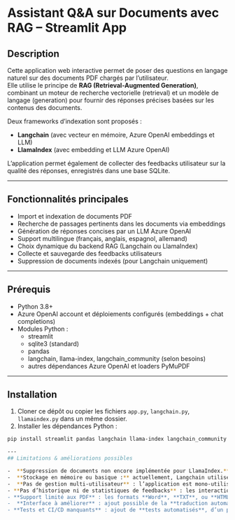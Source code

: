 # Assistant Q&A sur Documents avec RAG – Streamlit App

## Description

Cette application web interactive permet de poser des questions en langage naturel sur des documents PDF chargés par l’utilisateur.  
Elle utilise le principe de **RAG (Retrieval-Augmented Generation)**, combinant un moteur de recherche vectorielle (retrieval) et un modèle de langage (generation) pour fournir des réponses précises basées sur les contenus des documents.

Deux frameworks d’indexation sont proposés :  
- **Langchain** (avec vecteur en mémoire, Azure OpenAI embeddings et LLM)  
- **LlamaIndex** (avec embedding et LLM Azure OpenAI)

L’application permet également de collecter des feedbacks utilisateur sur la qualité des réponses, enregistrés dans une base SQLite.

---

## Fonctionnalités principales

- Import et indexation de documents PDF  
- Recherche de passages pertinents dans les documents via embeddings  
- Génération de réponses concises par un LLM Azure OpenAI  
- Support multilingue (français, anglais, espagnol, allemand)  
- Choix dynamique du backend RAG (Langchain ou LlamaIndex)  
- Collecte et sauvegarde des feedbacks utilisateurs  
- Suppression de documents indexés (pour Langchain uniquement)

---

## Prérequis

- Python 3.8+  
- Azure OpenAI account et déploiements configurés (embeddings + chat completions)  
- Modules Python :  
  - streamlit  
  - sqlite3 (standard)  
  - pandas  
  - langchain, llama-index, langchain_community (selon besoins)  
  - autres dépendances Azure OpenAI et loaders PyMuPDF

---

## Installation

1. Cloner ce dépôt ou copier les fichiers `app.py`, `langchain.py`, `llamaindex.py` dans un même dossier.  
2. Installer les dépendances Python :

```bash
pip install streamlit pandas langchain llama-index langchain_community pymupdf

---
## Limitations & améliorations possibles

-  **Suppression de documents non encore implémentée pour LlamaIndex.**
-  **Stockage en mémoire ou basique :** actuellement, Langchain utilise un vecteur en mémoire et LlamaIndex une forme simple d’index. Il serait pertinent d’ajouter une base vectorielle persistante comme **FAISS**, **ChromaDB** ou **Pinecone**.
-  **Pas de gestion multi-utilisateur** : l’application est mono-utilisateur et ne propose pas d’authentification.
- **Pas d’historique ni de statistiques de feedbacks** : les interactions ne sont pas visualisables par l'utilisateur pour le moment.
- **Support limité aux PDF** : les formats **Word**, **TXT**, ou **HTML** pourraient être pris en charge dans une version future.
-  **Interface à améliorer** : ajout possible de la **traduction automatique**, d’un **mode sombre**, d’un meilleur affichage responsive, etc.
- **Tests et CI/CD manquants** : ajout de **tests automatisés**, d’un pipeline de déploiement continu (CI/CD), et d’une gestion des erreurs plus robuste.




